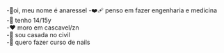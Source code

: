 -:purple_heart:oi, meu nome é anaressel 
-:mending_heart:	penso em fazer engenharia e medicina  
-:black_heart:	tenho 14/15y  
-:heart:	moro em cascavel/zn  
-:heart_decoration:	sou casada no civil  
-:white_heart:	quero fazer curso de nails  
